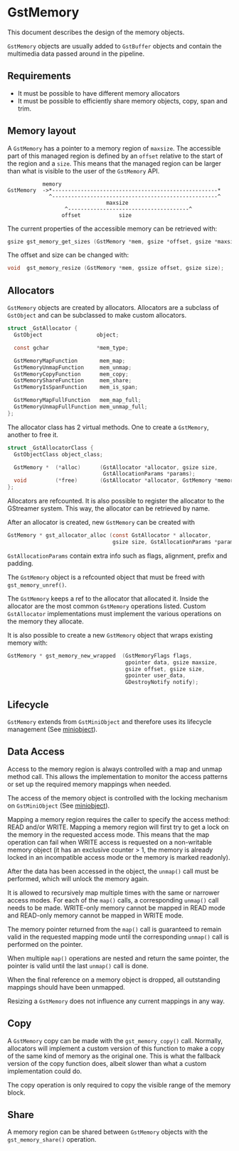 # GstMemory

This document describes the design of the memory objects.

`GstMemory` objects are usually added to `GstBuffer` objects and contain the
multimedia data passed around in the pipeline.

## Requirements

- It must be possible to have different memory allocators
- It must be possible to efficiently share memory objects, copy, span and trim.

## Memory layout

A `GstMemory` has a pointer to a memory region of `maxsize`. The accessible part
of this managed region is defined by an `offset` relative to the start of the
region and a `size`. This means that the managed region can be larger than what
is visible to the user of the `GstMemory` API.

```
           memory
GstMemory  ->*----------------------------------------------------*
             ^----------------------------------------------------^
                               maxsize
                  ^--------------------------------------^
                 offset            size
```

The current properties of the accessible memory can be retrieved with:

``` c
gsize gst_memory_get_sizes (GstMemory *mem, gsize *offset, gsize *maxsize);
```

The offset and size can be changed with:

``` c
void  gst_memory_resize (GstMemory *mem, gssize offset, gsize size);
```

## Allocators

`GstMemory` objects are created by allocators. Allocators are a subclass
of `GstObject` and can be subclassed to make custom allocators.

``` c
struct _GstAllocator {
  GstObject                 object;

  const gchar               *mem_type;

  GstMemoryMapFunction       mem_map;
  GstMemoryUnmapFunction     mem_unmap;
  GstMemoryCopyFunction      mem_copy;
  GstMemoryShareFunction     mem_share;
  GstMemoryIsSpanFunction    mem_is_span;

  GstMemoryMapFullFunction   mem_map_full;
  GstMemoryUnmapFullFunction mem_unmap_full;
};
```

The allocator class has 2 virtual methods. One to create a `GstMemory`,
another to free it.

``` c
struct _GstAllocatorClass {
  GstObjectClass object_class;

  GstMemory *  (*alloc)      (GstAllocator *allocator, gsize size,
                              GstAllocationParams *params);
  void         (*free)       (GstAllocator *allocator, GstMemory *memory);
};
```

Allocators are refcounted. It is also possible to register the allocator to the
GStreamer system. This way, the allocator can be retrieved by name.

After an allocator is created, new `GstMemory` can be created with

``` c
GstMemory * gst_allocator_alloc (const GstAllocator * allocator,
                                 gsize size, GstAllocationParams *params);
```

`GstAllocationParams` contain extra info such as flags, alignment, prefix and
padding.

The `GstMemory` object is a refcounted object that must be freed with
`gst_memory_unref()`.

The `GstMemory` keeps a ref to the allocator that allocated it. Inside the
allocator are the most common `GstMemory` operations listed. Custom
`GstAllocator` implementations must implement the various operations on
the memory they allocate.

It is also possible to create a new `GstMemory` object that wraps existing
memory with:

``` c
GstMemory * gst_memory_new_wrapped  (GstMemoryFlags flags,
                                     gpointer data, gsize maxsize,
                                     gsize offset, gsize size,
                                     gpointer user_data,
                                     GDestroyNotify notify);
```

## Lifecycle

`GstMemory` extends from `GstMiniObject` and therefore uses its lifecycle
management (See [miniobject](design/miniobject.md)).

## Data Access

Access to the memory region is always controlled with a map and unmap method
call. This allows the implementation to monitor the access patterns or set up
the required memory mappings when needed.

The access of the memory object is controlled with the locking mechanism on
`GstMiniObject` (See [miniobject](design/miniobject.md)).

Mapping a memory region requires the caller to specify the access method: READ
and/or WRITE. Mapping a memory region will first try to get a lock on the
memory in the requested access mode. This means that the map operation can
fail when WRITE access is requested on a non-writable memory object (it has
an exclusive counter > 1, the memory is already locked in an incompatible
access mode or the memory is marked readonly).

After the data has been accessed in the object, the `unmap()` call must be
performed, which will unlock the memory again.

It is allowed to recursively map multiple times with the same or narrower
access modes. For each of the `map()` calls, a corresponding `unmap()` call
needs to be made. WRITE-only memory cannot be mapped in READ mode and
READ-only memory cannot be mapped in WRITE mode.

The memory pointer returned from the `map()` call is guaranteed to remain
valid in the requested mapping mode until the corresponding `unmap()` call is
performed on the pointer.

When multiple `map()` operations are nested and return the same pointer, the
pointer is valid until the last `unmap()` call is done.

When the final reference on a memory object is dropped, all outstanding
mappings should have been unmapped.

Resizing a `GstMemory` does not influence any current mappings in any way.

## Copy

A `GstMemory` copy can be made with the `gst_memory_copy()` call. Normally,
allocators will implement a custom version of this function to make a copy of
the same kind of memory as the original one. This is what the fallback version
of the copy function does, albeit slower than what a custom implementation
could do.

The copy operation is only required to copy the visible range of the memory
block.

## Share

A memory region can be shared between `GstMemory` objects with the
`gst_memory_share()` operation.
